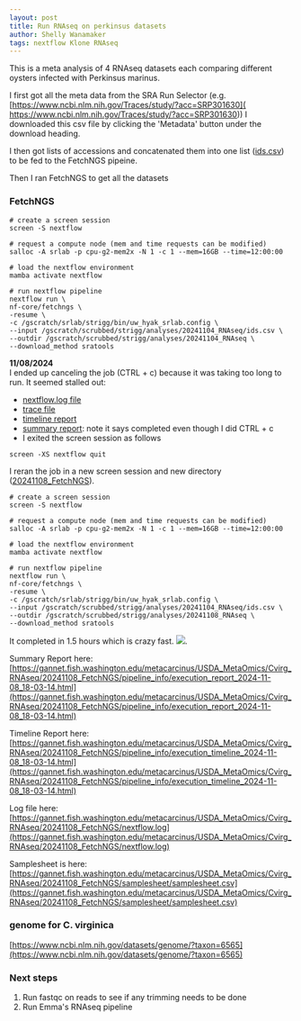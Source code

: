 ```yaml
---
layout: post
title: Run RNAseq on perkinsus datasets
author: Shelly Wanamaker
tags: nextflow Klone RNAseq
---
```


This is a meta analysis of 4 RNAseq datasets each comparing different oysters infected with Perkinsus marinus.

I first got all the meta data from the SRA Run Selector (e.g. [https://www.ncbi.nlm.nih.gov/Traces/study/?acc=SRP301630]( https://www.ncbi.nlm.nih.gov/Traces/study/?acc=SRP301630))
I downloaded this csv file by clicking the 'Metadata' button under the download heading.

I then got lists of accessions and concatenated them into one list ([ids.csv](https://gannet.fish.washington.edu/metacarcinus/USDA_MetaOmics/Cvirg_RNAseq/20241104_FetchNGS/ids.csv)) to be fed to the FetchNGS pipeine.

Then I ran FetchNGS to get all the datasets

### FetchNGS

```
# create a screen session
screen -S nextflow

# request a compute node (mem and time requests can be modified)
salloc -A srlab -p cpu-g2-mem2x -N 1 -c 1 --mem=16GB --time=12:00:00

# load the nextflow environment
mamba activate nextflow

# run nextflow pipeline
nextflow run \
nf-core/fetchngs \
-resume \
-c /gscratch/srlab/strigg/bin/uw_hyak_srlab.config \
--input /gscratch/scrubbed/strigg/analyses/20241104_RNAseq/ids.csv \
--outdir /gscratch/scrubbed/strigg/analyses/20241104_RNAseq \
--download_method sratools

```

**11/08/2024**  
I ended up canceling the job (CTRL + c) because it was taking too long to run. It seemed stalled out:
- [nextflow.log file](https://gannet.fish.washington.edu/metacarcinus/USDA_MetaOmics/Cvirg_RNAseq/20241104_FetchNGS/nextflow.log)
- [trace file](https://gannet.fish.washington.edu/metacarcinus/USDA_MetaOmics/Cvirg_RNAseq/20241104_FetchNGS/pipeline_info/)
- [timeline report](https://gannet.fish.washington.edu/metacarcinus/USDA_MetaOmics/Cvirg_RNAseq/20241104_FetchNGS/pipeline_info/execution_timeline_2024-11-08_10-45-42.html)
- [summary report](https://gannet.fish.washington.edu/metacarcinus/USDA_MetaOmics/Cvirg_RNAseq/20241104_FetchNGS/pipeline_info/execution_report_2024-11-08_10-45-42.html): note it says completed even though I did CTRL + c
- I exited the screen session as follows
```
screen -XS nextflow quit
```

I reran the job in a new screen session and new directory ([20241108_FetchNGS](https://gannet.fish.washington.edu/metacarcinus/USDA_MetaOmics/Cvirg_RNAseq/20241108_FetchNGS/)).
```
# create a screen session
screen -S nextflow

# request a compute node (mem and time requests can be modified)
salloc -A srlab -p cpu-g2-mem2x -N 1 -c 1 --mem=16GB --time=12:00:00

# load the nextflow environment
mamba activate nextflow

# run nextflow pipeline
nextflow run \
nf-core/fetchngs \
-resume \
-c /gscratch/srlab/strigg/bin/uw_hyak_srlab.config \
--input /gscratch/scrubbed/strigg/analyses/20241104_RNAseq/ids.csv \
--outdir /gscratch/scrubbed/strigg/analyses/20241108_RNAseq \
--download_method sratools

```

It completed in 1.5 hours which is crazy fast. ![](https://gannet.fish.washington.edu/metacarcinus/USDA_MetaOmics/Cvirg_RNAseq/20241108_FetchNGS/Screenshot%202024-11-08%20224539.png).

Summary Report here: [https://gannet.fish.washington.edu/metacarcinus/USDA_MetaOmics/Cvirg_RNAseq/20241108_FetchNGS/pipeline_info/execution_report_2024-11-08_18-03-14.html](https://gannet.fish.washington.edu/metacarcinus/USDA_MetaOmics/Cvirg_RNAseq/20241108_FetchNGS/pipeline_info/execution_report_2024-11-08_18-03-14.html)

Timeline Report here: [https://gannet.fish.washington.edu/metacarcinus/USDA_MetaOmics/Cvirg_RNAseq/20241108_FetchNGS/pipeline_info/execution_timeline_2024-11-08_18-03-14.html](https://gannet.fish.washington.edu/metacarcinus/USDA_MetaOmics/Cvirg_RNAseq/20241108_FetchNGS/pipeline_info/execution_timeline_2024-11-08_18-03-14.html)

Log file here: [https://gannet.fish.washington.edu/metacarcinus/USDA_MetaOmics/Cvirg_RNAseq/20241108_FetchNGS/nextflow.log](https://gannet.fish.washington.edu/metacarcinus/USDA_MetaOmics/Cvirg_RNAseq/20241108_FetchNGS/nextflow.log)

Samplesheet is here: [https://gannet.fish.washington.edu/metacarcinus/USDA_MetaOmics/Cvirg_RNAseq/20241108_FetchNGS/samplesheet/samplesheet.csv](https://gannet.fish.washington.edu/metacarcinus/USDA_MetaOmics/Cvirg_RNAseq/20241108_FetchNGS/samplesheet/samplesheet.csv)



### genome for C. virginica
[https://www.ncbi.nlm.nih.gov/datasets/genome/?taxon=6565](https://www.ncbi.nlm.nih.gov/datasets/genome/?taxon=6565)

### Next steps
1. Run fastqc on reads to see if any trimming needs to be done
2. Run Emma's RNAseq pipeline
